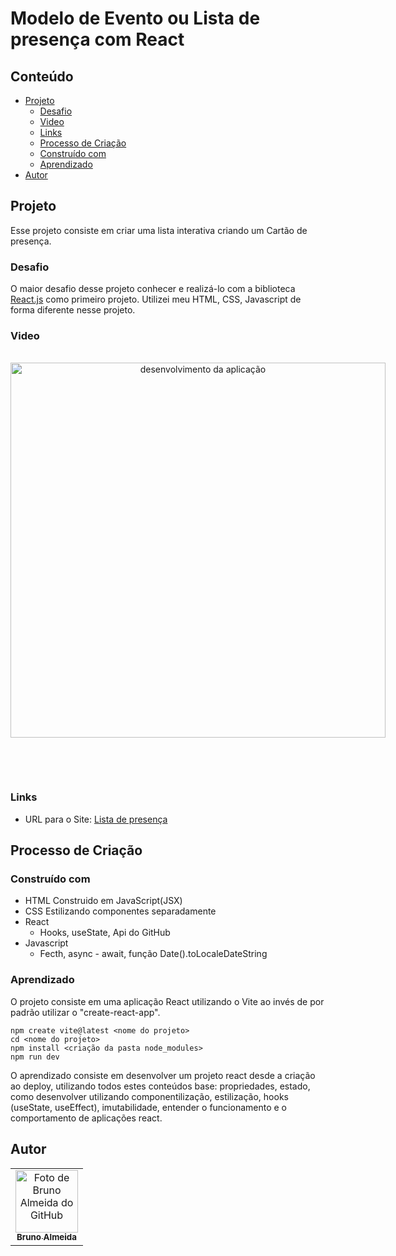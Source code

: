 # Modelo de Evento ou Lista de presença com React

## Conteúdo

- [Projeto](#projeto)
  - [Desafio](#desafio)
  - [Video](#video)
  - [Links](#links)
  - [Processo de Criação](#processo-de-criação)
  - [Construído com](#construído-com)
  - [Aprendizado](#aprendizado)
- [Autor](#autor)

## Projeto

Esse projeto consiste em criar uma lista interativa criando um Cartão de presença.

### Desafio

O maior desafio desse projeto conhecer e realizá-lo com a biblioteca [React.js](https://reactjs.org/) como primeiro projeto. Utilizei meu HTML, CSS, Javascript de forma diferente nesse projeto.

### Video

<div style="display: inline-block"  align="center"><br>
   <!-- <img height="150em" src="./src/assets/rosto.png" align="center" alt="Capa do projeto" > <br><br><br> -->
   <img height="600em" src="./src/assets/lista-de-presença.gif" align="center" alt="desenvolvimento da aplicação" >
  
  <br><br>
</div>

### Links

- URL para o Site: [Lista de presença](https://projeto-react-lista-de-presen-a.vercel.app/)

## Processo de Criação

### Construído com

- HTML Construido em JavaScript(JSX)
- CSS Estilizando componentes separadamente
- React
  - Hooks, useState, Api do GitHub
- Javascript
  - Fecth, async - await, função Date().toLocaleDateString

### Aprendizado

O projeto consiste em uma aplicação React utilizando o Vite ao invés de por padrão utilizar o "create-react-app".

```
npm create vite@latest <nome do projeto>
cd <nome do projeto>
npm install <criação da pasta node_modules>
npm run dev
```

O aprendizado consiste em desenvolver um projeto react desde a criação ao deploy, utilizando todos estes conteúdos base: propriedades, estado, como desenvolver utilizando componentilização, estilização, hooks (useState, useEffect), imutabilidade, entender o funcionamento e o comportamento de aplicações react.

## Autor

<table>
  <tr>
    <td align="center">
      <a href="https://www.linkedin.com/in/rafael99ldm/">
        <img src="https://github.com/BrunoGaruda.png" width="100px;" alt="Foto de Bruno Almeida do GitHub"/><br>
        <sub>
          <b>Bruno Almeida</b>
        </sub>
      </a>
    </td>
  </tr>
</table>
